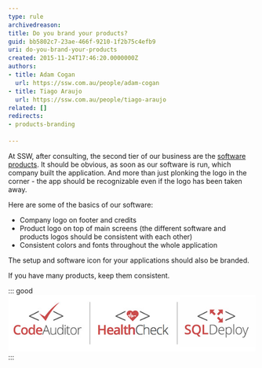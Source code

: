 ```yaml
---
type: rule
archivedreason: 
title: Do you brand your products?
guid: bb5802c7-23ae-466f-9210-1f2b75c4efb9
uri: do-you-brand-your-products
created: 2015-11-24T17:46:20.0000000Z
authors:
- title: Adam Cogan
  url: https://ssw.com.au/people/adam-cogan
- title: Tiago Araujo
  url: https://ssw.com.au/people/tiago-araujo
related: []
redirects:
- products-branding

---
```


At SSW, after consulting, the second tier of our business are the [software products](https://www.ssw.com.au/ssw/Products/ProdCategoryList.aspx). It should be obvious, as soon as our software is run, which company built the application. And more than just plonking the logo in the corner - the app should be recognizable even if the logo has been taken away.

<!--endintro-->

Here are some of the basics of our software:

* Company logo on footer and credits
* Product logo on top of main screens (the different software and products logos should be consistent with each other)
* Consistent colors and fonts throughout the whole application


The setup and software icon for your applications should also be branded.

If you have many products, keep them consistent.


::: good  
![Figure: Good Example - Consistent product logos](ssw-products.jpg)  
:::
